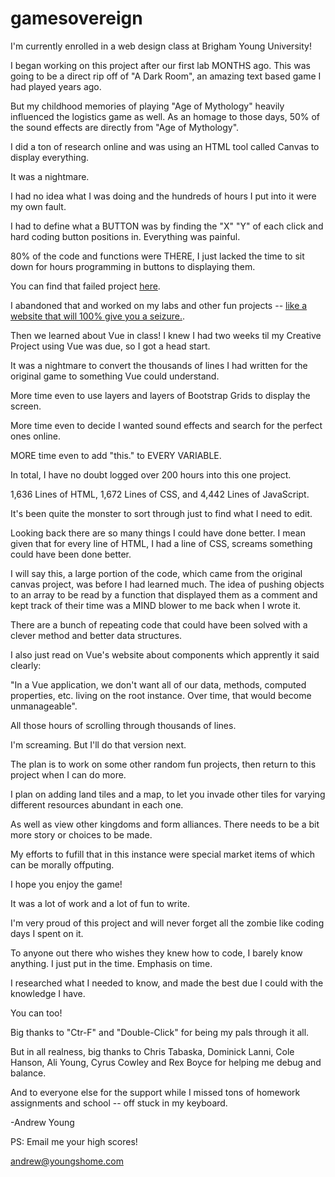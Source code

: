# gamesovereign

I'm currently enrolled in a web design class at Brigham Young University!

I began working on this project after our first lab MONTHS ago. This was going to be a direct rip off of "A Dark Room", an amazing text based game I had played years ago.

But my childhood memories of playing "Age of Mythology" heavily influenced the logistics game as well. As an homage to those days, 50% of the sound effects are directly from "Age of Mythology".

I did a ton of research online and was using an HTML tool called Canvas to display everything.

It was a nightmare.

I had no idea what I was doing and the hundreds of hours I put into it were my own fault.

I had to define what a BUTTON was by finding the "X" "Y" of each click and hard coding button positions in. Everything was painful.

80% of the code and functions were THERE, I just lacked the time to sit down for hours programming in buttons to displaying them.

You can find that failed project [here](http://sovereign.andrewdanielyoung.com/).

I abandoned that and worked on my labs and other fun projects -- [like a website that will 100% give you a seizure.](http://seizure.andrewdanielyoung.com/).

Then we learned about Vue in class! I knew I had two weeks til my Creative Project using Vue was due, so I got a head start.

It was a nightmare to convert the thousands of lines I had written for the original game to something Vue could understand.

More time even to use layers and layers of Bootstrap Grids to display the screen.

More time even to decide I wanted sound effects and search for the perfect ones online.

MORE time even to add "this." to EVERY VARIABLE.

In total, I have no doubt logged over 200 hours into this one project.

1,636 Lines of HTML, 1,672 Lines of CSS, and 4,442 Lines of JavaScript.

It's been quite the monster to sort through just to find what I need to edit.

Looking back there are so many things I could have done better. I mean given that for every line of HTML, I had a line of CSS, screams something could have been done better.

I will say this, a large portion of the code, which came from the original canvas project, was before I had learned much. The idea of pushing objects to an array to be read by a function that displayed them as a comment and kept track of their time was a MIND blower to me back when I wrote it.

There are a bunch of repeating code that could have been solved with a clever method and better data structures.

I also just read on Vue's website about components which apprently it said clearly:

"In a Vue application, we don't want all of our data, methods, computed properties, etc. living on the root instance. Over time, that would become unmanageable".

All those hours of scrolling through thousands of lines.

I'm screaming. But I'll do that version next.

The plan is to work on some other random fun projects, then return to this project when I can do more.

I plan on adding land tiles and a map, to let you invade other tiles for varying different resources abundant in each one.

As well as view other kingdoms and form alliances. There needs to be a bit more story or choices to be made.

My efforts to fufill that in this instance were special market items of which can be morally offputing.

I hope you enjoy the game!

It was a lot of work and a lot of fun to write.

I'm very proud of this project and will never forget all the zombie like coding days I spent on it.

To anyone out there who wishes they knew how to code, I barely know anything. I just put in the time. Emphasis on time.

I researched what I needed to know, and made the best due I could with the knowledge I have.

You can too!

Big thanks to "Ctr-F" and "Double-Click" for being my pals through it all.

But in all realness, big thanks to Chris Tabaska, Dominick Lanni, Cole Hanson, Ali Young, Cyrus Cowley and Rex Boyce for helping me debug and balance.

And to everyone else for the support while I missed tons of homework assignments and school -- off stuck in my keyboard.

-Andrew Young

PS: Email me your high scores!

andrew@youngshome.com
